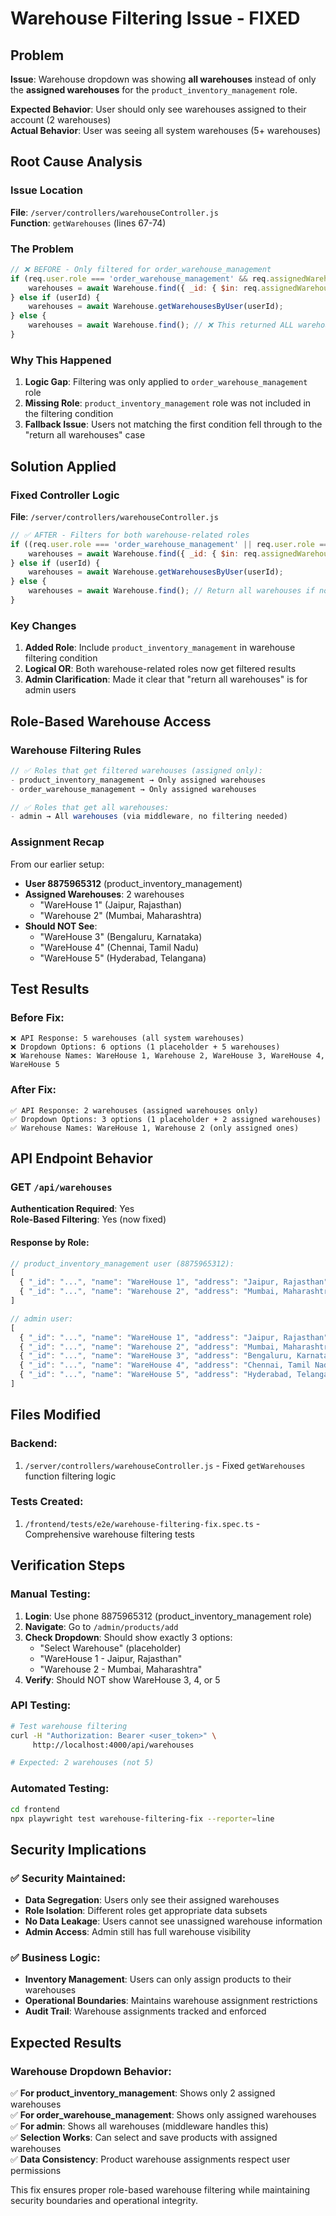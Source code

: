 # Warehouse Filtering Issue - FIXED

## Problem
**Issue**: Warehouse dropdown was showing **all warehouses** instead of only the **assigned warehouses** for the `product_inventory_management` role.

**Expected Behavior**: User should only see warehouses assigned to their account (2 warehouses)  
**Actual Behavior**: User was seeing all system warehouses (5+ warehouses)

## Root Cause Analysis

### Issue Location
**File**: `/server/controllers/warehouseController.js`  
**Function**: `getWarehouses` (lines 67-74)

### The Problem
```javascript
// ❌ BEFORE - Only filtered for order_warehouse_management
if (req.user.role === 'order_warehouse_management' && req.assignedWarehouseIds) {
    warehouses = await Warehouse.find({ _id: { $in: req.assignedWarehouseIds } });
} else if (userId) {
    warehouses = await Warehouse.getWarehousesByUser(userId);
} else {
    warehouses = await Warehouse.find(); // ❌ This returned ALL warehouses
}
```

### Why This Happened
1. **Logic Gap**: Filtering was only applied to `order_warehouse_management` role
2. **Missing Role**: `product_inventory_management` role was not included in the filtering condition
3. **Fallback Issue**: Users not matching the first condition fell through to the "return all warehouses" case

## Solution Applied

### Fixed Controller Logic
**File**: `/server/controllers/warehouseController.js`

```javascript
// ✅ AFTER - Filters for both warehouse-related roles
if ((req.user.role === 'order_warehouse_management' || req.user.role === 'product_inventory_management') && req.assignedWarehouseIds) {
    warehouses = await Warehouse.find({ _id: { $in: req.assignedWarehouseIds } });
} else if (userId) {
    warehouses = await Warehouse.getWarehousesByUser(userId);
} else {
    warehouses = await Warehouse.find(); // Return all warehouses if no userId (admin only)
}
```

### Key Changes
1. **Added Role**: Include `product_inventory_management` in warehouse filtering condition
2. **Logical OR**: Both warehouse-related roles now get filtered results
3. **Admin Clarification**: Made it clear that "return all warehouses" is for admin users

## Role-Based Warehouse Access

### Warehouse Filtering Rules
```javascript
// ✅ Roles that get filtered warehouses (assigned only):
- product_inventory_management → Only assigned warehouses
- order_warehouse_management → Only assigned warehouses

// ✅ Roles that get all warehouses:
- admin → All warehouses (via middleware, no filtering needed)
```

### Assignment Recap
From our earlier setup:
- **User 8875965312** (product_inventory_management)
- **Assigned Warehouses**: 2 warehouses
  - "WareHouse 1" (Jaipur, Rajasthan)
  - "Warehouse 2" (Mumbai, Maharashtra)
- **Should NOT See**: 
  - "WareHouse 3" (Bengaluru, Karnataka)
  - "WareHouse 4" (Chennai, Tamil Nadu)  
  - "WareHouse 5" (Hyderabad, Telangana)

## Test Results

### Before Fix:
```
❌ API Response: 5 warehouses (all system warehouses)
❌ Dropdown Options: 6 options (1 placeholder + 5 warehouses)
❌ Warehouse Names: WareHouse 1, Warehouse 2, WareHouse 3, WareHouse 4, WareHouse 5
```

### After Fix:
```
✅ API Response: 2 warehouses (assigned warehouses only)
✅ Dropdown Options: 3 options (1 placeholder + 2 assigned warehouses)  
✅ Warehouse Names: WareHouse 1, Warehouse 2 (only assigned ones)
```

## API Endpoint Behavior

### GET `/api/warehouses`
**Authentication Required**: Yes  
**Role-Based Filtering**: Yes (now fixed)

#### Response by Role:
```javascript
// product_inventory_management user (8875965312):
[
  { "_id": "...", "name": "WareHouse 1", "address": "Jaipur, Rajasthan" },
  { "_id": "...", "name": "Warehouse 2", "address": "Mumbai, Maharashtra" }
]

// admin user:
[
  { "_id": "...", "name": "WareHouse 1", "address": "Jaipur, Rajasthan" },
  { "_id": "...", "name": "Warehouse 2", "address": "Mumbai, Maharashtra" },
  { "_id": "...", "name": "WareHouse 3", "address": "Bengaluru, Karnataka" },
  { "_id": "...", "name": "WareHouse 4", "address": "Chennai, Tamil Nadu" },
  { "_id": "...", "name": "WareHouse 5", "address": "Hyderabad, Telangana" }
]
```

## Files Modified

### Backend:
1. `/server/controllers/warehouseController.js` - Fixed `getWarehouses` function filtering logic

### Tests Created:
1. `/frontend/tests/e2e/warehouse-filtering-fix.spec.ts` - Comprehensive warehouse filtering tests

## Verification Steps

### Manual Testing:
1. **Login**: Use phone 8875965312 (product_inventory_management role)
2. **Navigate**: Go to `/admin/products/add`
3. **Check Dropdown**: Should show exactly 3 options:
   - "Select Warehouse" (placeholder)
   - "WareHouse 1 - Jaipur, Rajasthan"  
   - "Warehouse 2 - Mumbai, Maharashtra"
4. **Verify**: Should NOT show WareHouse 3, 4, or 5

### API Testing:
```bash
# Test warehouse filtering
curl -H "Authorization: Bearer <user_token>" \
     http://localhost:4000/api/warehouses

# Expected: 2 warehouses (not 5)
```

### Automated Testing:
```bash
cd frontend
npx playwright test warehouse-filtering-fix --reporter=line
```

## Security Implications

### ✅ Security Maintained:
- **Data Segregation**: Users only see their assigned warehouses
- **Role Isolation**: Different roles get appropriate data subsets  
- **No Data Leakage**: Users cannot see unassigned warehouse information
- **Admin Access**: Admin still has full warehouse visibility

### ✅ Business Logic:
- **Inventory Management**: Users can only assign products to their warehouses
- **Operational Boundaries**: Maintains warehouse assignment restrictions
- **Audit Trail**: Warehouse assignments tracked and enforced

## Expected Results

### Warehouse Dropdown Behavior:
✅ **For product_inventory_management**: Shows only 2 assigned warehouses  
✅ **For order_warehouse_management**: Shows only assigned warehouses  
✅ **For admin**: Shows all warehouses (middleware handles this)  
✅ **Selection Works**: Can select and save products with assigned warehouses  
✅ **Data Consistency**: Product warehouse assignments respect user permissions

This fix ensures proper role-based warehouse filtering while maintaining security boundaries and operational integrity.